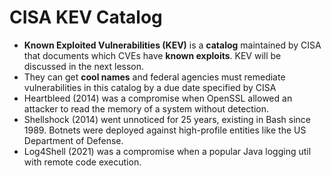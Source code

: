 # CISA KEV Catalog

- **Known Exploited Vulnerabilities (KEV)** is a **catalog** maintained by CISA that documents which CVEs have **known exploits**. KEV will be discussed in the next lesson.
- They can get **cool names** and federal agencies must remediate vulnerabilities in this catalog by a due date specified by CISA
- Heartbleed (2014) was a compromise when OpenSSL allowed an attacker to read the memory of a system without detection.
- Shellshock (2014) went unnoticed for 25 years, existing in Bash since 1989. Botnets were deployed against high-profile entities like the US Department of Defense.
- Log4Shell (2021) was a compromise when a popular Java logging util with remote code execution.
